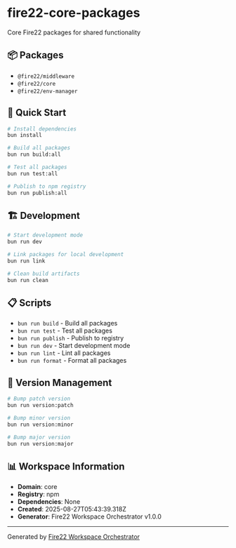 # fire22-core-packages

Core Fire22 packages for shared functionality

## 📦 Packages

- `@fire22/middleware`
- `@fire22/core`
- `@fire22/env-manager`

## 🚀 Quick Start

```bash
# Install dependencies
bun install

# Build all packages
bun run build:all

# Test all packages
bun run test:all

# Publish to npm registry
bun run publish:all
```

## 🏗️ Development

```bash
# Start development mode
bun run dev

# Link packages for local development
bun run link

# Clean build artifacts
bun run clean
```

## 📋 Scripts

- `bun run build` - Build all packages
- `bun run test` - Test all packages
- `bun run publish` - Publish to registry
- `bun run dev` - Start development mode
- `bun run lint` - Lint all packages
- `bun run format` - Format all packages

## 🔧 Version Management

```bash
# Bump patch version
bun run version:patch

# Bump minor version
bun run version:minor

# Bump major version
bun run version:major
```

## 📊 Workspace Information

- **Domain**: core
- **Registry**: npm
- **Dependencies**: None
- **Created**: 2025-08-27T05:43:39.318Z
- **Generator**: Fire22 Workspace Orchestrator v1.0.0

---

Generated by [Fire22 Workspace Orchestrator](https://github.com/fire22/workspace-orchestrator)
